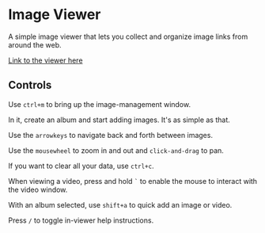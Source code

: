 # Image Viewer

A simple image viewer that lets you collect and organize image links from
around the web.

[Link to the viewer here](https://m3l6h.github.io/image-viewer/)

## Controls

Use `ctrl+m` to bring up the image-management window.

In it, create an album and start adding images. It's as simple as that.

Use the `arrowkeys` to navigate back and forth between images.

Use the `mousewheel` to zoom in and out and `click-and-drag` to pan.

If you want to clear all your data, use `ctrl+c`.

When viewing a video, press and hold `` ` `` to enable the mouse to interact
with the video window.

With an album selected, use `shift+a` to quick add an image or video.

Press `/` to toggle in-viewer help instructions.

